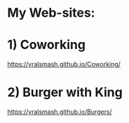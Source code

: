 # My Web-sites:

# 1) Coworking
https://yralsmash.github.io/Coworking/

# 2) Burger with King
https://yralsmash.github.io/Burgers/
